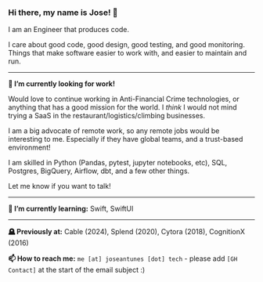 ### Hi there, my name is Jose! 👋

I am an Engineer that produces code.

I care about good code, good design, good testing, and good monitoring. Things that make software easier to work with, and easier to maintain and run.

---

**🔭 I’m currently looking for work!**

Would love to continue working in Anti-Financial Crime technologies, or anything that has a good mission for the world.
I _think_ I would not mind trying a SaaS in the restaurant/logistics/climbing businesses.

I am a big advocate of remote work, so any remote jobs would be interesting to me. Especially if they have global teams, and a trust-based environment!

I am skilled in Python (Pandas, pytest, jupyter notebooks, etc), SQL, Postgres, BigQuery, Airflow, dbt, and a few other things.

Let me know if you want to talk!

<!--
**🔭 I’m currently working at:** [Cable](https://cable.tech)! _(we are hiring!)_

I actually joined Cable because of our CEO's blog post about the values of the company. You can read that [here](https://natashavernier.medium.com/turning-values-into-an-operating-system-2d960b4f10fc). I felt that these values would lead me to an incredible company, and that ended up being true! 🎉

Cable is on a mission to reduce financial crime in the world.

It sounds as cool as it is! We are writting software to help compliance officers, new fintechs, and partner banks work better. With our tool, they can focus on what really matters as we monitor all their data.

In the team I belong to (the great Data Engineering team 👨🏻‍🔬👷🏽‍♀️) we are building the data pipeline that powers our product. We use a mixture of technologies:

* Airflow _via Google Cloud Composer_
  * We use the `KubernetesOperator` and `Docker`
* Python for all our coding
  * All your classics: _Pandas, Pytest, etc._
* A sprinkle of Bash scripting
--> 

---

**🌱 I’m currently learning:** Swift, SwiftUI

---

**🪦 Previously at:** Cable (2024), Splend (2020), Cytora (2018), CognitionX (2016)

**📫 How to reach me:** `me [at] joseantunes [dot] tech` - please add `[GH Contact]` at the start of the email subject :)


